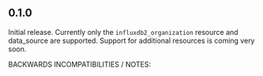 ## 0.1.0

Initial release.  Currently only the `influxdb2_organization` resource and data_source are supported.  Support for additional resources is coming very soon.

BACKWARDS INCOMPATIBILITIES / NOTES:

